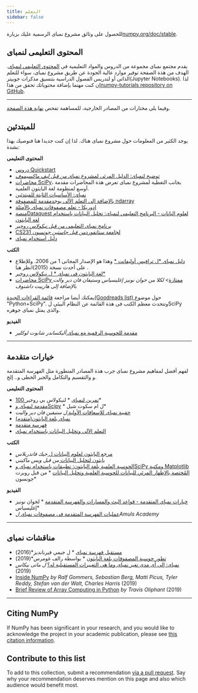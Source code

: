 ```yaml
---
title: التعلم
sidebar: false
---
```


للحصول على وثائق مشروع نمباى الرسمية عليك بزيارة[numpy.org/doc/stable](https://numpy.org/doc/stable).

## المحتوى التعليمى لنمباى

يقدم مجتمع نمباى مجموعة من الدروس والمواد التعليمية فى [المحتوى التعليمى لنمباى](https://numpy.org/numpy-tutorials). الهدف من هذة الصفحة توفير موارد عالية الجودة عن طريق مشروع نمباى، سواء للتعلم الذاتى أو لتدريس الفصول الدراسية بتنسيق مذكرات جوبيتر(Jupyter Notebooks). لذا إن كنت مهتما بإضافة محتوياتك تحقق من هذا[numpy-tutorials repository on GitHub](https://github.com/numpy/numpy-tutorials).

***

وفيما يلى مختارات من المصادر الخارجية، للمساهمة تفحص [ نهاية هذة الصفحة](#add-to-this-list).

## للمبتدئين

يوجد الكثير من المعلومات حول مشروع نمباى هناك. لذا إن كنت جديدا هنا فنوصيك بهذا بشدة:

<i class="fas fa-chalkboard"></i> **المحتوى التعليمى**

* [دروس Quickstart](https://numpy.org/devdocs/user/quickstart.html)
* [توضيح لنمباى: الدليل المرئى لمشروع نمباى *من قبل ليف ماكسيموف*](https://betterprogramming.pub/3b1d4976de1d?sk=57b908a77aa44075a49293fa1631dd9b)
* [محاضرات SciPy](https://scipy-lectures.org/)، بجانب التغطية لمشروع نمباى تعرض هذة المحاضرات مقدمة أوسع لمنظومة لغة البايثون العلمية.
* [نمباى: الأساسيات الثابتة للمبتدئين](https://numpy.org/devdocs/user/absolute_beginners.html)
* [بالإضافة إلى التعلم الآلى يوجدمقدمة للمصفوفة ndarray](https://www.machinelearningplus.com/python/numpy-tutorial-part1-array-python-examples/)
* [إدوريكا - تعلم مصفوفات نمباى بالأمثلة ](https://www.edureka.co/blog/python-numpy-tutorial/)
* [منصةDataquest لعلوم البانات - البرنامج التعليمى لنمباى: تحليل البيانات باستخدام لغة البايثون](https://www.dataquest.io/blog/numpy-tutorial-python/)
* [برنامج نمباى التعليمى *من قبل نيكولاس روجير*](https://github.com/rougier/numpy-tutorial)
* [CS231 لجامعة ستانفورد*من قبل جاستين جونسون*](http://cs231n.github.io/python-numpy-tutorial/)
* [دليل استخدام نمباي](https://numpy.org/devdocs)

<i class="fas fa-book"></i> **الكتب**

* [دليل نمباى *ل ترافيس أوليفانت *](http://web.mit.edu/dvp/Public/numpybook.pdf) وهذا هو الإصدار المجانى 1 من 2006. وللإطلاع على أحدث نسخة (2015)انظر هنا [](https://www.barnesandnoble.com/w/guide-to-numpy-travis-e-oliphant-phd/1122853007).
* [لغة البايثون فى نمباى * ل نيكولاس روجير*](https://www.labri.fr/perso/nrougier/from-python-to-numpy/)
* [محاضرات SciPy ممتازة](https://www.amazon.com/Elegant-SciPy-Art-Scientific-Python/dp/1491922877)*> لكلا من خوان نونيز إغليسياس وستيفان فان دير والت بالإضافة إلى هارييت داشنوف*

يمكنك أيضا مراجعة [ قائمة القراءات الجيدة(Goodreads list) ](https://www.goodreads.com/shelf/show/python-scipy)حول موضوع "Python+SciPy". وتتحدث معظم الكتب فى هذة القائمة عن النظام البيئى لSciPy والذى يمثل نمباى جوهره.

<i class="far fa-file-video"></i> **الفيديو**

* [مقدمة للحوسبة الرقمية مع نمباى ](http://youtu.be/ZB7BZMhfPgk) *أليكساندر شابوت لوكلير*

***

## خيارات متقدمة

لفهم أفضل لمفاهيم مشروع نمباى جرب هذة المصادر المتطورة مثل الفهرسة المتقدمة و والتقسيم والتكامل والجبر الخطى و.. إلخ.

<i class="fas fa-chalkboard"></i> **المحتوى التعليمى**

* [100 تمرين لنمباى](http://www.labri.fr/perso/nrougier/teaching/numpy.100/index.html) * لنيكولاس بي روجير*
* [مقدمة لنمباى وScipy](https://engineering.ucsb.edu/~shell/che210d/numpy.pdf) * ل ام سكوت شيل*
* [حقيبة نمباى للإسعافات الأولية ](http://mentat.za.net/numpy/numpy_advanced_slides/) *ل ستيفين فان دير واليت*
* [نمباى بلغة البايثون(متقدم)](https://www.geeksforgeeks.org/numpy-python-set-2-advanced/)
* [فهرسة متقدمة](https://www.tutorialspoint.com/numpy/numpy_advanced_indexing.htm)
* [التعلم الآلى وتحليل البيانات باستخدام نمباى](https://www.machinelearningplus.com/python/numpy-tutorial-python-part2/)

<i class="fas fa-book"></i> **الكتب**

* [مرجع البايثون لعلوم البيانات ل ](https://www.amazon.com/Python-Data-Science-Handbook-Essential/dp/1491912057) *جيك فاندربلاس*
* [بايثون لتحليل البيانات ](https://www.amazon.com/Python-Data-Analysis-Wrangling-IPython/dp/1491957662) *من قبل ويس ماكيني*
* [الحوسبة العلمية بلغة البايثون: تطبيقات باستخدام نمباى وSciPy ومكتبة Matplotlib المُختصة بالإظهار المرئي للبيانات للحوسبة العلمية وتحليل البيانات](https://www.amazon.com/Numerical-Python-Scientific-Applications-Matplotlib/dp/1484242459) * من قبل روبرت جونسون*

<i class="far fa-file-video"></i> **الفيديو**

* [خيارات نمباي المتقدمة - قواعد البث والمسارات والفهرسة المتقدمة](https://www.youtube.com/watch?v=cYugp9IN1-Q) * لخوان نونيز إغليسياس*
* [عمليات الفهرسة المتقدمة فى مصفوفات نمباى ](https://www.youtube.com/watch?v=2WTDrSkQBng) *لAmuls Academy*

***

## مناقشات نمباى

* [مستقبل فهرسة نمباى](https://www.youtube.com/watch?v=o0EacbIbf58) * ل جيمي فيرنانديز*(2016)
* [تطور حوسبة المصفوفات بلغة البايثون](https://www.youtube.com/watch?v=HVLPJnvInzM&t=10s) * بواسطة رالف غومرس*(2019)
* [نمباى: إلى أى مدى تغير نمباى وما هى التغييرات المستقبلية له؟](https://www.youtube.com/watch?v=YFLVQFjRmPY) *ل ماتى بيكاس* (2019)
* [Inside NumPy](https://www.youtube.com/watch?v=dBTJD_FDVjU) *by Ralf Gommers, Sebastian Berg, Matti Picus, Tyler Reddy, Stefan van der Walt, Charles Harris* (2019)
* [Brief Review of Array Computing in Python](https://www.youtube.com/watch?v=f176j2g2eNc) *by Travis Oliphant* (2019)

***

## Citing NumPy

If NumPy has been significant in your research, and you would like to acknowledge the project in your academic publication, please see [this citation information](/citing-numpy).

## Contribute to this list

<a name="add-to-this-list"></a>
To add to this collection, submit a recommendation [via a pull request](https://github.com/numpy/numpy.org/blob/master/content/en/learn.md). Say why your recommendation deserves mention on this page and also which audience would benefit most.
